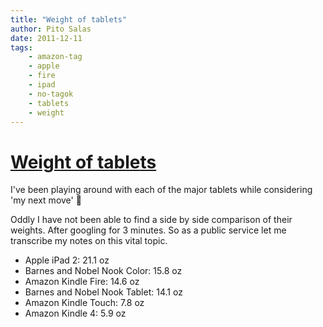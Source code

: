 ```yaml
---
title: "Weight of tablets"
author: Pito Salas
date: 2011-12-11
tags:
    - amazon-tag
    - apple
    - fire
    - ipad
    - no-tagok
    - tablets
    - weight
---
```

# [Weight of tablets](None)




I've been playing around with each of the major tablets while considering 'my
next move' 🙂

Oddly I have not been able to find a side by side comparison of their weights.
After googling for 3 minutes. So as a public service let me transcribe my
notes on this vital topic.

  * Apple iPad 2: 21.1 oz
  * Barnes and Nobel Nook Color: 15.8 oz
  * Amazon Kindle Fire: 14.6 oz
  * Barnes and Nobel Nook Tablet: 14.1 oz
  * Amazon Kindle Touch: 7.8 oz
  * Amazon Kindle 4: 5.9 oz


